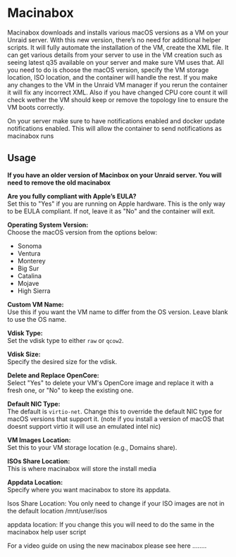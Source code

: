 # Macinabox
Macinabox downloads and installs various macOS versions as a VM on your Unraid server. With this new version, there’s no need for additional helper scripts. It will fully automate the installation of the VM, create the XML file. It can get various details from your server to use in the VM creation such as seeing latest q35 available on your server and make sure VM uses that. All you need to do is choose the macOS version, specify the VM storage location, ISO location, and the container will handle the rest.
If you make any changes to the VM in the Unraid VM manager if you rerun the container it will fix any incorrect XML. Also if you have changed CPU core count it will check wether the VM should keep or remove the topology line to ensure the VM boots correctly.

On your server make sure to have notifications enabled and docker update notifications enabled. This will allow the container to send notifications as macinabox runs

## Usage

**If you have an older version of Macinbox on your Unraid server. You will need to remove the old macinabox**  

**Are you fully compliant with Apple’s EULA?**  
Set this to "Yes" if you are running on Apple hardware. This is the only way to be EULA compliant. If not, leave it as "No" and the container will exit.

**Operating System Version:**  
Choose the macOS version from the options below:
- Sonoma
- Ventura
- Monterey
- Big Sur
- Catalina
- Mojave
- High Sierra

**Custom VM Name:**  
Use this if you want the VM name to differ from the OS version. Leave blank to use the OS name.

**Vdisk Type:**  
Set the vdisk type to either `raw` or `qcow2`.

**Vdisk Size:**  
Specify the desired size for the vdisk.

**Delete and Replace OpenCore:**  
Select "Yes" to delete your VM's OpenCore image and replace it with a fresh one, or "No" to keep the existing one.

**Default NIC Type:**  
The default is `virtio-net`. Change this to override the default NIC type for macOS versions that support it.
(note if you install a version of macOS that doesnt support virtio it will use an emulated intel nic)

**VM Images Location:**  
Set this to your VM storage location (e.g., Domains share).

**ISOs Share Location:**  
This is where macinabox will store the install media 

**Appdata Location:**  
Specify where you want macinabox to store its appdata.

Isos Share Location: You only need to change if your ISO images are not in the default location /mnt/user/isos
                  
appdata location:     If you change this you will need to do the same in the macinabox help user script


For a video guide on using the new macinabox please see here ........

